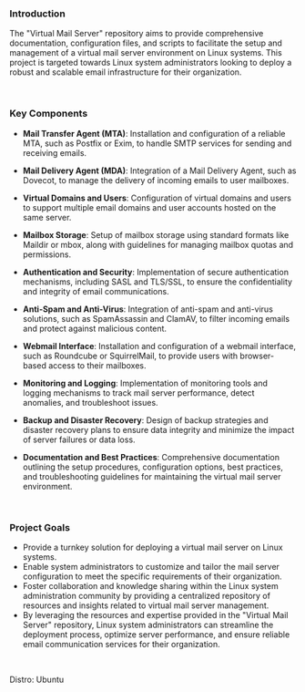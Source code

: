 ### Introduction

The "Virtual Mail Server" repository aims to provide comprehensive documentation, configuration files, and scripts to facilitate the setup and management of a virtual mail server environment on Linux systems. This project is targeted towards Linux system administrators looking to deploy a robust and scalable email infrastructure for their organization.

<br>

### Key Components

- <b>Mail Transfer Agent (MTA)</b>: Installation and configuration of a reliable MTA, such as Postfix or Exim, to handle SMTP services for sending and receiving emails.

- <b>Mail Delivery Agent (MDA)</b>: Integration of a Mail Delivery Agent, such as Dovecot, to manage the delivery of incoming emails to user mailboxes.

- <b>Virtual Domains and Users</b>: Configuration of virtual domains and users to support multiple email domains and user accounts hosted on the same server.

- <b>Mailbox Storage</b>: Setup of mailbox storage using standard formats like Maildir or mbox, along with guidelines for managing mailbox quotas and permissions.

- <b>Authentication and Security</b>: Implementation of secure authentication mechanisms, including SASL and TLS/SSL, to ensure the confidentiality and integrity of email communications.

- <b>Anti-Spam and Anti-Virus</b>: Integration of anti-spam and anti-virus solutions, such as SpamAssassin and ClamAV, to filter incoming emails and protect against malicious content.

- <b>Webmail Interface</b>: Installation and configuration of a webmail interface, such as Roundcube or SquirrelMail, to provide users with browser-based access to their mailboxes.

- <b>Monitoring and Logging</b>: Implementation of monitoring tools and logging mechanisms to track mail server performance, detect anomalies, and troubleshoot issues.

- <b>Backup and Disaster Recovery</b>: Design of backup strategies and disaster recovery plans to ensure data integrity and minimize the impact of server failures or data loss.

- <b>Documentation and Best Practices</b>: Comprehensive documentation outlining the setup procedures, configuration options, best practices, and troubleshooting guidelines for maintaining the virtual mail server environment.

<br>

### Project Goals

- Provide a turnkey solution for deploying a virtual mail server on Linux systems.
- Enable system administrators to customize and tailor the mail server configuration to meet the specific requirements of their organization.
- Foster collaboration and knowledge sharing within the Linux system administration community by providing a centralized repository of resources and insights related to virtual mail server management.
- By leveraging the resources and expertise provided in the "Virtual Mail Server" repository, Linux system administrators can streamline the deployment process, optimize server performance, and ensure reliable email communication services for their organization.

<br>

Distro: Ubuntu
